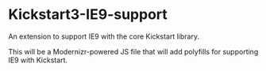 Kickstart3-IE9-support
======================

An extension to support IE9 with the core Kickstart library.

This will be a Modernizr-powered JS file that will add polyfills for supporting IE9 with Kickstart.
